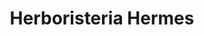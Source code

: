 ---
title: "Herboristeria Hermes"
url: /sant-boi-de-llobregat/herboristeria-hermes/
shop: herbolario
---
